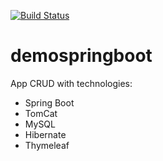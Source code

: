 [![Build Status](https://travis-ci.org/marcionitao/demospringboot.svg?branch=master)](https://travis-ci.org/marcionitao/demospringboot)

# demospringboot

App CRUD with technologies:

+ Spring Boot
+ TomCat
+ MySQL
+ Hibernate
+ Thymeleaf
